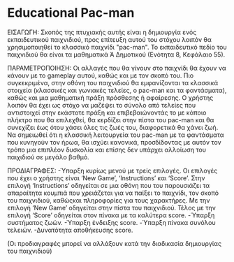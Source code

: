 # Educational Pac-man

ΕΙΣΑΓΩΓΗ:
 Σκοπός της πτυχιακής αυτής είναι η δημιουργία ενός εκπαιδευτικού παιχνιδιού, προς επίτευξη αυτού του στόχου λοιπόν θα χρησιμοποιηθεί
το κλασσικό παιχνίδι "pac-man". Το εκπαιδευτικό πεδίο του παιχνιδιού θα είναι τα μαθηματικά Ά Δημοτικού (Ενότητα 8, Κεφάλαιο 55).

ΠΑΡΑΜΕΤΡΟΠΟΙΗΣΗ:
 Οι αλλαγές που θα γίνουν στο παιχνίδι θα έχουν να κάνουν με το gameplay αυτού, καθώς και με τον σκοπό του. Πιο συγκεκριμένα, στην οθόνη
του παιχνιδιού θα εμφανίζονται τα κλασσικά στοιχεία (κλασσικές και γωνιακές τελείες, ο pac-man και τα φαντάσματα), καθώς και μια μαθηματική πράξη πρόσθεσης ή αφαίρεσης. Ο χρήστης λοιπόν θα έχει ως στόχο να μαζέψει το σύνολο από τελείες που αντιστοιχεί στην εκάστοτε πράξη και επιβεβαιώνοντάς το με κάποιο πλήκτρο που θα επιλεχθεί, θα κερδίζει στην πίστα του pac-man και θα συνεχίζει έως ότου χάσει όλες τις ζωές του, διαφορετικά θα χάνει ζωή. Να σημειωθεί ότι η κλασσική λειτουργεία του pac-man με τα φαντάσματα που κυνηγούν τον ήρωα, θα ισχύει κανονικά, προσδίδοντας με αυτόν τον τρόπο μια επιπλέον δυσκολία και επίσης δεν υπάρχει αλλοίωση του παιχιδιού σε μεγάλο βαθμό.

ΠΡΟΔΙΑΓΡΑΦΕΣ:
-Ύπαρξη κυρίως μενού με τρείς επιλογές. Οι επιλογές που έχει ο χρήστης είναι ‘New Game’, ‘Instructions’ και ‘Score’. Στην επιλογή 
‘Instructions’ οδηγείται σε μια οθόνη που του παρουσιάζει τα απαραίτητα κουμπιά που χρειάζεται για να παίξει το παιχνίδι, τον σκοπό του 
παιχνιδιού, καθώςκαι πληροφορίες για τους χαρακτήρες. Με την επιλογή ‘New Game’ οδηγείται στην πίστα του παιχνιδιού. Τέλος με την επιλογή
‘Score’ οδηγείται στον πίνακα με τα καλύτερα score.
-Ύπαρξη συστήματος ζωών.
-Ύπαρξη ένδειξης score.
-Ύπαρξη πίνακα συνόλου τελειών.
-Δυνατότητα αποθήκευσης score.

(Οι προδιαγραφές μπορεί να αλλάξουν κατά την διαδικασία δημιουργίας του παιχνιδιού)

